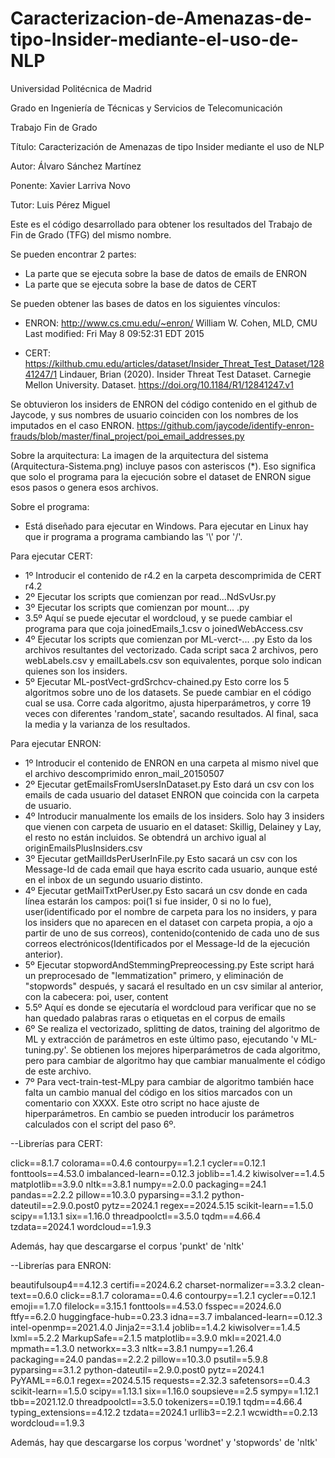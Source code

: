 # Caracterizacion-de-Amenazas-de-tipo-Insider-mediante-el-uso-de-NLP
Universidad Politécnica de Madrid

Grado en Ingeniería de Técnicas y Servicios de Telecomunicación

Trabajo Fin de Grado

Título: Caracterización de Amenazas de tipo Insider mediante el uso de NLP

Autor: Álvaro Sánchez Martínez

Ponente: Xavier Larriva Novo

Tutor: Luis Pérez Miguel

Este es el código desarrollado para obtener los resultados del Trabajo de Fin de Grado (TFG) del mismo nombre.

Se pueden encontrar 2 partes:
  -  La parte que se ejecuta sobre la base de datos de emails de ENRON
  -  La parte que se ejecuta sobre la base de datos de CERT

Se pueden obtener las bases de datos en los siguientes vínculos:

  -  ENRON: http://www.cs.cmu.edu/~enron/
            William W. Cohen, MLD, CMU Last modified: Fri May 8 09:52:31 EDT 2015

  -  CERT: https://kilthub.cmu.edu/articles/dataset/Insider_Threat_Test_Dataset/12841247/1
           Lindauer, Brian (2020). Insider Threat Test Dataset. Carnegie Mellon University. Dataset. https://doi.org/10.1184/R1/12841247.v1

Se obtuvieron los insiders de ENRON del código contenido en el github de Jaycode, y sus nombres de usuario coinciden con los nombres de los imputados en el caso ENRON.
https://github.com/jaycode/identify-enron-frauds/blob/master/final_project/poi_email_addresses.py

Sobre la arquitectura:
  La imagen de la arquitectura del sistema (Arquitectura-Sistema.png) incluye pasos con asteriscos (*). Eso significa que solo el programa para la ejecución sobre el dataset de ENRON sigue esos pasos o genera esos archivos.

Sobre el programa:
  - Está diseñado para ejecutar en Windows. Para ejecutar en Linux hay que ir programa a programa cambiando las '\\' por '/'.

  Para ejecutar CERT:
  -    1º Introducir el contenido de r4.2 en la carpeta descomprimida de CERT r4.2
  -    2º Ejecutar los scripts que comienzan por read...NdSvUsr.py
  -    3º Ejecutar los scripts que comienzan por mount... .py
  -    3.5º Aquí se puede ejecutar el wordcloud, y se puede cambiar el programa para que coja joinedEmails_1.csv o joinedWebAccess.csv
  -    4º Ejecutar los scripts que comienzan por ML-verct-... .py Esto da los archivos resultantes del vectorizado. Cada script saca 2 archivos, pero webLabels.csv y emailLabels.csv son equivalentes, porque solo indican quienes son los insiders.
  -    5º Ejecutar ML-postVect-grdSrchcv-chained.py Esto corre los 5 algoritmos sobre uno de los datasets. Se puede cambiar en el código cual se usa. Corre cada algoritmo, ajusta hiperparámetros, y corre 19 veces con diferentes 'random_state', sacando resultados. Al final, saca la media y la varianza de los resultados.


 Para ejecutar ENRON:
 -    1º Introducir el contenido de ENRON en una carpeta al mismo nivel que el archivo descomprimido enron_mail_20150507
 -    2º Ejecutar getEmailsFromUsersInDataset.py Esto dará un csv con los emails de cada usuario del dataset ENRON que coincida con la carpeta de usuario.
 -    4º Introducir manualmente los emails de los insiders. Solo hay 3 insiders que vienen con carpeta de usuario en el dataset: Skillig, Delainey y Lay, el resto no están incluidos. Se obtendrá un archivo igual al originEmailsPlusInsiders.csv 
 -    3º Ejecutar getMailIdsPerUserInFile.py Esto sacará un csv con los Message-Id de cada email que haya escrito cada usuario, aunque esté en el inbox de un segundo usuario distinto.
 -    4º Ejecutar getMailTxtPerUser.py Esto sacará un csv donde en cada línea estarán los campos: poi(1 si fue insider, 0 si no lo fue), user(identificado por el nombre de carpeta para los no insiders, y para los insiders que no aparecen en el dataset con carpeta propia, a ojo a partir de uno de sus correos), contenido(contenido de cada uno de sus correos electrónicos(Identificados por el Message-Id de la ejecución anterior).
 -    5º Ejecutar stopwordAndStemmingPrepreocessing.py Este script hará un preprocesado de "lemmatization" primero, y eliminación de "stopwords" después, y sacará el resultado en un csv similar al anterior, con la cabecera: poi, user, content
 -    5.5º Aquí es donde se ejecutaría el wordcloud para verificar que no se han quedado palabras raras o etiquetas en el corpus de emails
 -    6º Se realiza el vectorizado, splitting de datos, training del algoritmo de ML y extracción de parámetros en este último paso, ejecutando 'v ML-tuning.py'. Se obtienen los mejores hiperparámetros  de cada algoritmo, pero para cambiar de algoritmo hay que cambiar manualmente el código de este archivo.
 -    7º Para vect-train-test-MLpy para cambiar de algoritmo también hace falta un cambio manual del código en los sitios marcados con un comentario con XXXX. Este otro script no hace ajuste de hiperparámetros. En cambio se pueden introducir los parámetros calculados con el script del paso 6º.


--Librerías para CERT:

click==8.1.7
colorama==0.4.6
contourpy==1.2.1
cycler==0.12.1
fonttools==4.53.0
imbalanced-learn==0.12.3
joblib==1.4.2
kiwisolver==1.4.5
matplotlib==3.9.0
nltk==3.8.1
numpy==2.0.0
packaging==24.1
pandas==2.2.2
pillow==10.3.0
pyparsing==3.1.2
python-dateutil==2.9.0.post0
pytz==2024.1
regex==2024.5.15
scikit-learn==1.5.0
scipy==1.13.1
six==1.16.0
threadpoolctl==3.5.0
tqdm==4.66.4
tzdata==2024.1
wordcloud==1.9.3

Además, hay que descargarse el corpus 'punkt' de 'nltk'


--Librerías para ENRON:

beautifulsoup4==4.12.3
certifi==2024.6.2
charset-normalizer==3.3.2
clean-text==0.6.0
click==8.1.7
colorama==0.4.6
contourpy==1.2.1
cycler==0.12.1
emoji==1.7.0
filelock==3.15.1
fonttools==4.53.0
fsspec==2024.6.0
ftfy==6.2.0
huggingface-hub==0.23.3
idna==3.7
imbalanced-learn==0.12.3
intel-openmp==2021.4.0
Jinja2==3.1.4
joblib==1.4.2
kiwisolver==1.4.5
lxml==5.2.2
MarkupSafe==2.1.5
matplotlib==3.9.0
mkl==2021.4.0
mpmath==1.3.0
networkx==3.3
nltk==3.8.1
numpy==1.26.4
packaging==24.0
pandas==2.2.2
pillow==10.3.0
psutil==5.9.8
pyparsing==3.1.2
python-dateutil==2.9.0.post0
pytz==2024.1
PyYAML==6.0.1
regex==2024.5.15
requests==2.32.3
safetensors==0.4.3
scikit-learn==1.5.0
scipy==1.13.1
six==1.16.0
soupsieve==2.5
sympy==1.12.1
tbb==2021.12.0
threadpoolctl==3.5.0
tokenizers==0.19.1
tqdm==4.66.4
typing_extensions==4.12.2
tzdata==2024.1
urllib3==2.2.1
wcwidth==0.2.13
wordcloud==1.9.3

Además, hay que descargarse los corpus 'wordnet' y 'stopwords' de 'nltk'

